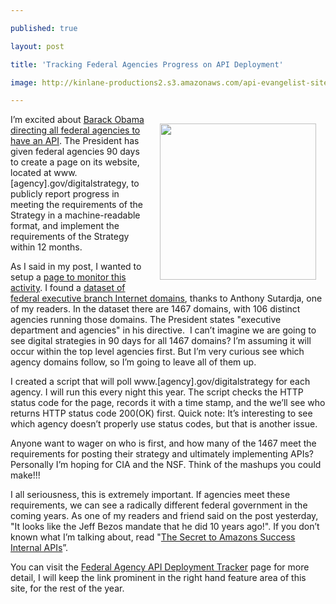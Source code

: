 ---
published: true
layout: post
title: 'Tracking Federal Agencies Progress on API Deployment'
image: http://kinlane-productions2.s3.amazonaws.com/api-evangelist-site/blog/Track-Federal-Agency-API.png
---

<p><a title="Federal Agency API Deployment Tracker" href="/federal_government.php"><img style="padding: 15px;" src="https://kinlane-productions2.s3.amazonaws.com/api-evangelist/federal-government/Track-Federal-Agency-API.png" alt="" width="250" align="right" /></a>
<p>I&rsquo;m excited about <a title="Barack Obama directing all federal agencies to have an API" href="http://blog.apievangelist.com/2012/06/01/barak-obama-directs-all-federal-agencies-to-have-an-api/">Barack Obama directing all federal agencies to have an API</a>.   The President has given federal agencies 90 days to create a page on its website, located at www.[agency].gov/digitalstrategy, to publicly report progress in meeting the requirements of the Strategy in a machine-readable format, and implement the requirements of the Strategy within 12 months.
<p>As I said in my post, I wanted to setup a <a title="page to monitor this activity" href="/federal_government.php">page to monitor this activity</a>.  I found a <a href="https://explore.data.gov/Federal-Government-Finances-and-Employment/Federal-Executive-Branch-Internet-Domains/k9h8-e98h">dataset of federal executive branch Internet domains</a>, thanks to Anthony Sutardja, one of my readers. In the dataset there are 1467 domains, with 106 distinct agencies running those domains.  The President states "executive department and agencies" in his directive. &nbsp;I can&rsquo;t imagine we are going to see digital strategies in 90 days for all 1467 domains?  I&rsquo;m assuming it will occur within the top level agencies first.  But I&rsquo;m very curious see which agency domains follow, so I&rsquo;m going to leave all of them up.
<p>I created a script that will poll www.[agency].gov/digitalstrategy for each agency.  I will run this every night this year.  The script checks the HTTP status code for the page, records it with a time stamp, and the we&rsquo;ll see who returns HTTP status code 200(OK) first.  Quick note:  It&rsquo;s interesting to see which agency doesn&rsquo;t properly use status codes, but that is another issue.
<p>Anyone want to wager on who is first, and how many of the 1467 meet the requirements for posting their strategy and ultimately implementing APIs?  Personally I&rsquo;m hoping for CIA and the NSF.  Think of the mashups you could make!!!
<p>I all seriousness, this is extremely important.  If agencies meet these requirements, we can see a radically different federal government in the coming years.  As one of my readers and friend said on the post yesterday, "It looks like the Jeff Bezos mandate that he did 10 years ago!". If you don&rsquo;t known what I&rsquo;m talking about, read "<a title="The Secret to Amazons Success, APIs" href="http://blog.apievangelist.com/2012/01/12/the-secret-to-amazons-success-internal-apis/">The Secret to Amazons Success Internal APIs</a>&rdquo;.
<p>You can visit the <a title="Federal Agency API Deployment Tracker" href="/federal_government.php">Federal Agency API Deployment Tracker</a> page for more detail, I will keep the link prominent in the right hand feature area of this site, for the rest of the year.


